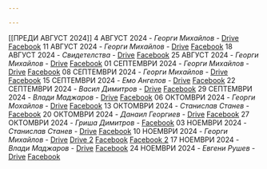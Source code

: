 ```yaml
---

---
```

[[ПРЕДИ АВГУСТ 2024]]
4 АВГУСТ 2024 - *Георги Михайлов* - [Drive](https://drive.google.com/file/d/1_GrfSP2Uq-ZES6ld6cVGpRKW2lItK37m/view?usp=drive_link) [Facebook](https://www.facebook.com/Shalom.Church.Lovech/videos/3362698070530338)
11 АВГУСТ 2024 - *Георги Михайлов* - [Drive](https://drive.google.com/file/d/1PXjHBvNbvxKHmPRWyYgjkxhGza5Yv0kw/view?usp=drive_link) [Facebook](https://www.facebook.com/Shalom.Church.Lovech/videos/510158601520995)
18 АВГУСТ 2024 - *Свидетелства* - [Drive](https://drive.google.com/file/d/1MDwj06UoDHBUg3Tla8q7BN3_yIfxMuC1/view?usp=drive_link) [Facebook](https://www.facebook.com/Shalom.Church.Lovech/videos/1018563079758005)
25 АВГУСТ 2024 - *Георги Михайлов* - [Drive](https://drive.google.com/file/d/1n6lOMXJwXI8cIOoEpFnUZwK8TqzMdDSq/view?usp=sharing) [Facebook](https://www.facebook.com/Shalom.Church.Lovech/videos/492346766858923)
01 СЕПТЕМВРИ 2024 - *Георги Михайлов* - [Drive](https://drive.google.com/file/d/11VoTJwMhfQZiKgBlPIeRetrpEFREBs7L/view?usp=drive_link) [Facebook](https://www.facebook.com/Shalom.Church.Lovech/videos/920498026508996)
08 СЕПТЕМВРИ 2024 - *Георги Михайлов* - [Drive](https://drive.google.com/file/d/1-0VvmkaOXAtTtzTWZCdoLdcaGzj6dxSF/view?usp=drive_link) [Facebook](https://www.facebook.com/Shalom.Church.Lovech/videos/439118628522308)
15 СЕПТЕМВРИ 2024 - *Емо Ангелов* - [Drive](https://drive.google.com/file/d/1B2ML6KZmeEa5PplqzT_eIuQn-x2cpfMG/view?usp=drive_link) [Facebook](https://www.facebook.com/Shalom.Church.Lovech/videos/1074549874010691)
22 СЕПТЕМВРИ 2024 - *Васил Димитров* - [Drive](https://drive.google.com/file/d/1B8PN3g1eFITxE_j0o2ZG2t3FYwecNL8f/view?usp=drivesdk) [Facebook](https://www.facebook.com/share/v/JxVW97CyKtCTMfJ9/)
29 СЕПТЕМВРИ 2024 - *Влади Маджаров* - [Drive](https://drive.google.com/file/d/1BA8q_qXqpAzAZ_3Me4-r1CSe7hDQMGIc/view?usp=drivesdk) [Facebook](https://www.facebook.com/share/v/hknow3MfC74QPqXZ/)
06 ОКТОМВРИ 2024 - *Георги Мохайлов* - [Drive](https://drive.google.com/file/d/1LDZd3dXvcqbJvGdhROO9sW2fZbg9ooKA/view?usp=drivesdk) [Facebook](https://www.facebook.com/share/v/36z4XPf6zyLvrvrY/)
13 ОКТОМВРИ 2024 - *Станислав Станев* - [Facebook](https://www.facebook.com/share/v/zggc5U2mAfWm4axX/)
20 ОКТОМВРИ 2024 - *Данаил Георгиев* - [Drive](https://drive.google.com/file/d/1-5xMWAIAxX6IpX4WxkcYFBPmsSTTn0x1/view?usp=drive_link) [Facebook](https://www.facebook.com/share/v/BJ7EupCJJKHWkY7U/)
27 ОКТОМВРИ 2024 - *Гриша Димитров* - [Facebook](https://www.facebook.com/Shalom.Church.Lovech/videos/1290705311846593)
03 НОЕМВРИ 2024 - *Станислав Станев* - [Drive](https://drive.google.com/file/d/1-9Pk6Gf8NSdV3zrvdfJPIIFDTC8lz9yt/view?usp=drivesdk) [Facebook](https://www.facebook.com/Shalom.Church.Lovech/videos/576606861591739/)
10 НОЕМВРИ 2024 - *Георги Михайлов* - [Drive](https://drive.google.com/file/d/1-BFY9_-bw3pmPWPpqh_WJRPZAv2iQOwM/view?usp=drivesdk) [Drive 2](https://drive.google.com/file/d/1UoHAum5gPM9AgVOmxc43Am_DrnAulziO/view?usp=drivesdk) [Facebook](https://www.facebook.com/share/v/V5R7uvL29S8N2SQk/) [Facebook 2](https://www.facebook.com/share/v/aHRHHeCCySJgRPxA/)
17 НОЕМВРИ 2024 - *Влади Маджаров* - [Drive](https://drive.google.com/file/d/1-KyVXH5lpKBowh2ufzTv0OYzwj8mNfvH/view?usp=drivesdk) [Facebook](https://www.facebook.com/share/v/cMdXk3VRLSUAKLG4/)
24 НОЕМВРИ 2024 - *Евгени Рушев* - [Drive]() [Facebook](https://www.facebook.com/share/v/1o3scDV8VuaacVU6/)